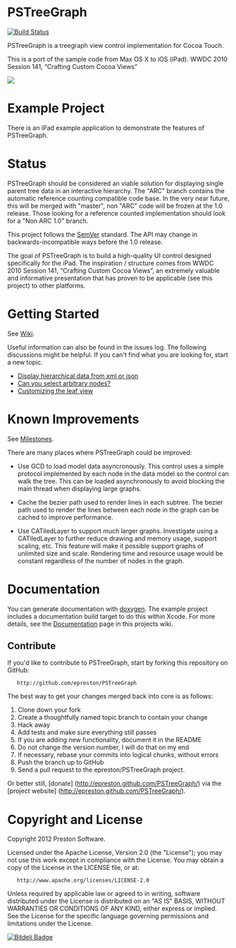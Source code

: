# PSTreeGraph

[![Build Status](https://travis-ci.org/epreston/PSTreeGraph.png?branch=master)](https://travis-ci.org/epreston/PSTreeGraph)

PSTreeGraph is a treegraph view control implementation for Cocoa Touch.

This is a port of the sample code from Max OS X to iOS (iPad). 
WWDC 2010 Session 141, “Crafting Custom Cocoa Views”

![](http://farm7.static.flickr.com/6193/6055022105_ab831b2d8e.jpg)


# Example Project

There is an iPad example application to demonstrate the features of PSTreeGraph.


# Status

PSTreeGraph should be considered an viable solution for displaying single parent tree data in an interactive hierarchy.  The "ARC" branch contains the automatic reference counting compatible code base.  In the very near future, this will be merged with "master", non "ARC" code will be frozen at the 1.0 release.  Those looking for a reference counted implementation should look for a "Non ARC 1.0" branch.

This project follows the [SemVer](http://semver.org/) standard. The API may change in backwards-incompatible ways before the 1.0 release.

The goal of PSTreeGraph is to build a high-quality UI control designed specifically for the iPad.  The inspiration / structure comes from WWDC 2010 Session 141, “Crafting Custom Cocoa Views”, an extremely valuable and informative presentation that has proven to be applicable (see this project) to other platforms.


# Getting Started

See [Wiki](https://github.com/epreston/PSTreeGraph/wiki).

Useful information can also be found in the issues log. The following discussions might be helpful. If you can't find what you are looking for, start a new topic.

* [Display hierarchical data from xml or json](https://github.com/epreston/PSTreeGraph/issues/9)
* [Can you select arbitrary nodes?](https://github.com/epreston/PSTreeGraph/issues/5)
* [Customizing the leaf view](https://github.com/epreston/PSTreeGraph/issues/7)


# Known Improvements

See [Milestones](https://github.com/epreston/PSTreeGraph/issues/milestones?with_issues=no).

There are many places where PSTreeGraph could be improved:

* Use GCD to load model data asyncronously.  This control uses a simple protocol implemented by each node in the data model so the control can walk the tree. This can be loaded asynchronously to avoid blocking the main thread when displaying large graphs.

* Cache the bezier path used to render lines in each subtree.  The bezier path used to render the lines between each node in the graph can be cached to improve performance.

* Use CATiledLayer to support much larger graphs.  Investigate using a CATiledLayer to further reduce drawing and memory usage, support scaling, etc. This feature will make it possible support graphs of unlimited size and scale. Rendering time and resource usage would be constant regardless of the number of nodes in the graph.


# Documentation

You can generate documentation with [doxygen](http://www.doxygen.org). The example project includes a documentation build target to do this within Xcode.    For more details, see the [Documentation](https://github.com/epreston/PSTreeGraph/wiki/Documentation) page in this projects wiki.

## Contribute

If you'd like to contribute to PSTreeGraph, start by forking this repository on GitHub:

       http://github.com/epreston/PSTreeGraph

The best way to get your changes merged back into core is as follows:

1. Clone down your fork
2. Create a thoughtfully named topic branch to contain your change
3. Hack away
4. Add tests and make sure everything still passes
5. If you are adding new functionality, document it in the README
6. Do not change the version number, I will do that on my end
7. If necessary, rebase your commits into logical chunks, without errors
8. Push the branch up to GitHub
9. Send a pull request to the epreston/PSTreeGraph project.

Or better still, [donate] (http://epreston.github.com/PSTreeGraph/) via the [project website] (http://epreston.github.com/PSTreeGraph/).


# Copyright and License

Copyright 2012 Preston Software.

   Licensed under the Apache License, Version 2.0 (the "License");
   you may not use this work except in compliance with the License.
   You may obtain a copy of the License in the LICENSE file, or at:

       http://www.apache.org/licenses/LICENSE-2.0

   Unless required by applicable law or agreed to in writing, software
   distributed under the License is distributed on an "AS IS" BASIS,
   WITHOUT WARRANTIES OR CONDITIONS OF ANY KIND, either express or implied.
   See the License for the specific language governing permissions and
   limitations under the License.




[![Bitdeli Badge](https://d2weczhvl823v0.cloudfront.net/epreston/pstreegraph/trend.png)](https://bitdeli.com/free "Bitdeli Badge")

